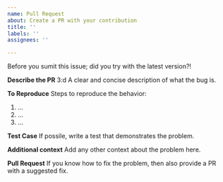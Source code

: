 ```yaml
---
name: Pull Request
about: Create a PR with your contribution
title: ''
labels: ''
assignees: ''

---
```


Before you sumit this issue; did you try with the latest version?!

**Describe the PR**
3:d A clear and concise description of what the bug is.

**To Reproduce**
Steps to reproduce the behavior:
1. ...
2. ...
3. ...

**Test Case**
If possile, write a test that demonstrates the problem.

**Additional context**
Add any other context about the problem here.

**Pull Request**
If you know how to fix the problem, then also provide a PR with a suggested fix.
